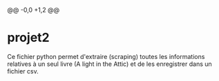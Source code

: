 @@ -0,0 +1,2 @@
# projet2
Ce fichier python permet d'extraire (scraping) toutes les informations relatives à un seul livre (A light in the Attic) et de les enregistrer dans un fichier csv.